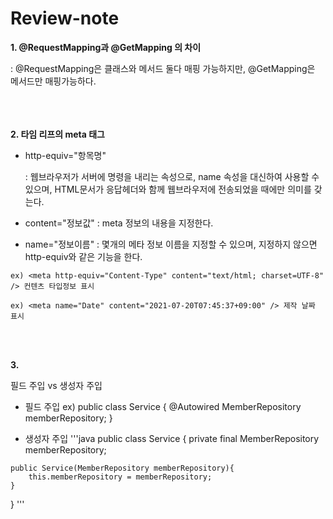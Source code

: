 # Review-note

**1. @RequestMapping과 @GetMapping 의 차이**
 
   : @RequestMapping은 클래스와 메서드 둘다 매핑 가능하지만, @GetMapping은 메서드만 매핑가능하다.   
   
  
<br></br>  
**2. 타임 리프의 meta 태그**
  
   - http-equiv="항목명"
   
      : 웹브라우저가 서버에 명령을 내리는 속성으로, name 속성을 대신하여 사용할 수 있으며, HTML문서가 응답헤더와 함께 웹브라우저에 전송되었을 때에만 의미를 갖는다.
      
   
   - content="정보값" 
      : meta 정보의 내용을 지정한다.
     
     
   - name="정보이름" 
      : 몇개의 메타 정보 이름을 지정할 수 있으며, 지정하지 않으면 http-equiv와 같은 기능을 한다.
     
     
    ex) <meta http-equiv="Content-Type" content="text/html; charset=UTF-8" /> 컨텐츠 타입정보 표시
    
    ex) <meta name="Date" content="2021-07-20T07:45:37+09:00" /> 제작 날짜 표시
    
<br></br>

**3.**

   필드 주입 vs 생성자  주입
   
   - 필드 주입
       ex) public class Service {
               @Autowired
               MemberRepository memberRepository;
           }

   - 생성자 주입 
'''java
public class Service {
    private final MemberRepository memberRepository;
               
    public Service(MemberRepository memberRepository){
        this.memberRepository = memberRepository;
    }
}
'''
